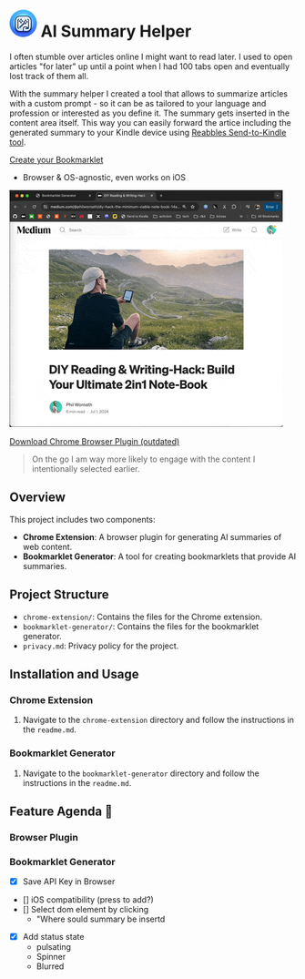 # ![Icon](chrome-extension/icons/icon48.png) AI Summary Helper 

I often stumble over articles online I might want to read later. I used to open articles "for later" up until a point when I had 100 tabs open and eventually lost track of them all. 

With the summary helper I created a tool that allows to summarize articles with a custom prompt - so it can be as tailored to your language and profession or interested as you define it. The summary gets inserted in the content area itself. This way you can easily forward the artice including the generated summary to your Kindle device using [Reabbles Send-to-Kindle tool](https://send.reabble.com/). 

[Create your Bookmarklet](https://philffm.github.io/ai-summary-helper/bookmarklet-generator/) 
- Browser & OS-agnostic, even works on iOS 

![Demo](bookmarklet-generator/demo.gif)

[Download Chrome Browser Plugin (outdated)](https://chromewebstore.google.com/detail/ai-summary-helper-summari/hldbejcjaedipeegjcinmhejdndchkmb)

>On the go I am way more likely to engage with the content I intentionally selected earlier. 

## Overview

This project includes two components:
- **Chrome Extension**: A browser plugin for generating AI summaries of web content.
- **Bookmarklet Generator**: A tool for creating bookmarklets that provide AI summaries.

## Project Structure

- `chrome-extension/`: Contains the files for the Chrome extension.
- `bookmarklet-generator/`: Contains the files for the bookmarklet generator.
- `privacy.md`: Privacy policy for the project.

## Installation and Usage

### Chrome Extension

1. Navigate to the `chrome-extension` directory and follow the instructions in the `readme.md`.

### Bookmarklet Generator

1. Navigate to the `bookmarklet-generator` directory and follow the instructions in the `readme.md`.


## Feature Agenda 🚀

### Browser Plugin

### Bookmarklet Generator 
- [x] Save API Key in Browser
- [] iOS compatibility (press to add?)
- [] Select dom element by clicking 
    - "Where sould summary be insertd
- [x] Add status state
    - pulsating
    - Spinner
    - Blurred

